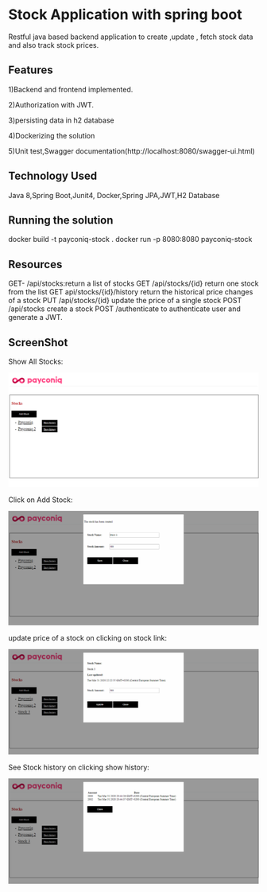 # Stock Application with spring boot
Restful java based backend application to create ,update , fetch stock data and also track stock prices.

## Features
1)Backend and frontend implemented.

2)Authorization with JWT.

3)persisting data in h2 database

4)Dockerizing the solution

5)Unit test,Swagger documentation(http://localhost:8080/swagger-ui.html)

## Technology Used
Java 8,Spring Boot,Junit4, Docker,Spring JPA,JWT,H2 Database

## Running the solution
docker build -t payconiq-stock .
docker run -p 8080:8080 payconiq-stock

## Resources
GET- /api/stocks:return a list of stocks
GET /api/stocks/{id} return one stock from the list
GET api/stocks/{id}/history return the historical price changes of a stock
PUT /api/stocks/{id} update the price of a single stock
POST /api/stocks create a stock
POST /authenticate to authenticate user and generate a JWT.

## ScreenShot

Show All Stocks:

![ScreenShot](https://github.com/shubgene/SpringBootStockApplication/blob/master/initialLoad.png)

Click on Add Stock:

![ScreenShot](https://github.com/shubgene/SpringBootStockApplication/blob/master/addStock.png)

update price of a stock on clicking on stock link:

![ScreenShot](https://github.com/shubgene/SpringBootStockApplication/blob/master/updatePrice.png)

See Stock history on clicking show history:

![ScreenShot](https://github.com/shubgene/SpringBootStockApplication/blob/master/showHistory.png)
